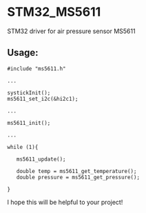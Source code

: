 # STM32_MS5611
 STM32 driver for air pressure sensor MS5611
 
## Usage:
```
#include "ms5611.h"

...

systickInit();
ms5611_set_i2c(&hi2c1);

...

ms5611_init();

...

while (1){
   
   ms5611_update();
   
   double temp = ms5611_get_temperature();
   double pressure = ms5611_get_pressure();
   
}

```

 I hope this will be helpful to your project!
